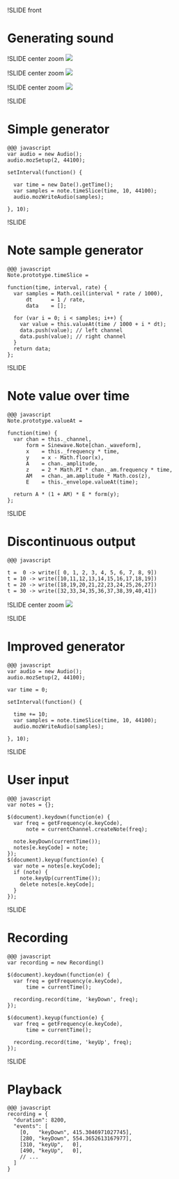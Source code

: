 !SLIDE front
# Generating sound


!SLIDE center zoom
![](sinewave.png)


!SLIDE center zoom
![](am.png)


!SLIDE center zoom
![](adsr.png)


!SLIDE
# Simple generator

    @@@ javascript
    var audio = new Audio();
    audio.mozSetup(2, 44100);
    
    setInterval(function() {
      
      var time = new Date().getTime();
      var samples = note.timeSlice(time, 10, 44100);
      audio.mozWriteAudio(samples);
      
    }, 10);


!SLIDE
# Note sample generator

    @@@ javascript
    Note.prototype.timeSlice = 
    
    function(time, interval, rate) {
      var samples = Math.ceil(interval * rate / 1000),
          dt      = 1 / rate,
          data    = [];
      
      for (var i = 0; i < samples; i++) {
        var value = this.valueAt(time / 1000 + i * dt);
        data.push(value); // left channel
        data.push(value); // right channel
      }
      return data;
    };


!SLIDE
# Note value over time

    @@@ javascript
    Note.prototype.valueAt = 
    
    function(time) {
      var chan = this._channel,
          form = Sinewave.Note[chan._waveform],
          x    = this._frequency * time,
          y    = x - Math.floor(x),
          A    = chan._amplitude,
          z    = 2 * Math.PI * chan._am.frequency * time,
          AM   = chan._am.amplitude * Math.cos(z),
          E    = this._envelope.valueAt(time);
    
      return A * (1 + AM) * E * form(y);
    };


!SLIDE
# Discontinuous output

    @@@ javascript
    
    t =  0 -> write([ 0, 1, 2, 3, 4, 5, 6, 7, 8, 9])
    t = 10 -> write([10,11,12,13,14,15,16,17,18,19])
    t = 20 -> write([18,19,20,21,22,23,24,25,26,27])
    t = 30 -> write([32,33,34,35,36,37,38,39,40,41])


!SLIDE center zoom
![](discontinuity.png)


!SLIDE
# Improved generator

    @@@ javascript
    var audio = new Audio();
    audio.mozSetup(2, 44100);
    
    var time = 0;
    
    setInterval(function() {
      
      time += 10;
      var samples = note.timeSlice(time, 10, 44100);
      audio.mozWriteAudio(samples);
      
    }, 10);


!SLIDE
# User input

    @@@ javascript
    var notes = {};
    
    $(document).keydown(function(e) {
      var freq = getFrequency(e.keyCode),
          note = currentChannel.createNote(freq);
      
      note.keyDown(currentTime());
      notes[e.keyCode] = note;
    });
    $(document).keyup(function(e) {
      var note = notes[e.keyCode];
      if (note) {
        note.keyUp(currentTime());
        delete notes[e.keyCode];
      }
    });


!SLIDE
# Recording

    @@@ javascript
    var recording = new Recording()
    
    $(document).keydown(function(e) {
      var freq = getFrequency(e.keyCode),
          time = currentTime();
      
      recording.record(time, 'keyDown', freq);
    });
    
    $(document).keyup(function(e) {
      var freq = getFrequency(e.keyCode),
          time = currentTime();
      
      recording.record(time, 'keyUp', freq);
    });


!SLIDE
# Playback

    @@@ javascript
    recording = {
      "duration": 8200,
      "events": [
        [0,   "keyDown", 415.3046971027745],
        [280, "keyDown", 554.3652613167977],
        [310, "keyUp",   0],
        [490, "keyUp",   0],
        // ...
      ]
    }
